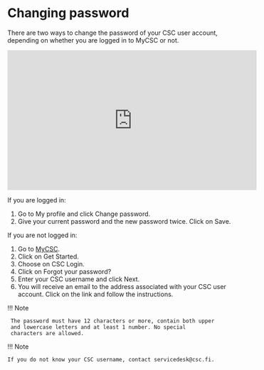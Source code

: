 # Changing password

There are two ways to change the password of your CSC user account,
depending on whether you are logged in to MyCSC or not.

<iframe width="560" height="315" src="https://www.youtube.com/embed/dsZpJ88mep8" frameborder="0" allow="accelerometer; autoplay; encrypted-media; gyroscope; picture-in-picture" allowfullscreen></iframe>

If you are logged in:

1. Go to My profile and click Change password.
1. Give your current password and the new password twice. Click on Save.

If you are not logged in:

1. Go to [MyCSC](adding-member-to-project.md).
1. Click on Get Started.
1. Choose on CSC Login.
1. Click on Forgot your password?
1. Enter your CSC username and click Next.
1. You will receive an email to the address associated with your CSC
user account. Click on the link and follow the instructions.

!!! Note

     The password must have 12 characters or more, contain both upper
     and lowercase letters and at least 1 number. No special
     characters are allowed.

!!! Note

    If you do not know your CSC username, contact servicedesk@csc.fi.
